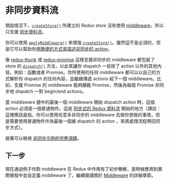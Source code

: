 # 非同步資料流

預設情況下，[`createStore()`](../api/createStore.md) 所建立的 Redux store 沒有使用 [middleware](Middleware.md)，所以只支援 [同步資料流](../basics/DataFlow.md)。

你可以使用 [`applyMiddleware()`](../api/applyMiddleware.md) 來增強 [`createStore()`](../api/createStore.md)。雖然這不是必須的，但是它可以幫助你[用簡便的方式來描述非同步的 action](AsyncActions.md)。

像 [redux-thunk](https://github.com/gaearon/redux-thunk) 或 [redux-promise](https://github.com/acdlite/redux-promise) 這樣支援非同步的 middleware 都包裝了 store 的 [`dispatch()`](../api/Store.md#dispatch) 方法，以此來讓你 dispatch 一些除了 action 以外的其他內容，例如：函數或者 Promise。你所使用的任何 middleware 都可以以自己的方式解析你 dispatch 的任何內容，並繼續傳遞 actions 給下一個 middleware。比如，支援 Promise 的 middleware 能夠攔截 Promise，然後為每個 Promise 非同步地 dispatch 一對 begin/end actions。

當 middleware 鏈中的最後一個 middleware 開始 dispatch action 時，這個 action 必須是一個普通物件。這是 [同步式的 Redux 資料流](../basics/DataFlow.md) 開始的地方（譯註：這裡應該是指，你可以使用任意多非同步的 middleware 去做你想做的事情，但是需要使用普通物件作為最後一個被 dispatch 的 action ，來將處理流程帶回同步方式）。

接著可以檢視 [非同步示例的完整源碼](ExampleRedditAPI.md)。

## 下一步

現在通過例子你對 middleware 在 Redux 中作用有了初步瞭解，是時候應用到實際開發中並自定義 middleware 了。繼續閱讀關於 [Middleware](Middleware.md) 的詳細章節。
